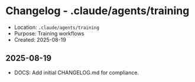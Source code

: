 # Changelog - .claude/agents/training

- Location: `.claude/agents/training`
- Purpose: Training workflows
- Created: 2025-08-19

## 2025-08-19
- DOCS: Add initial CHANGELOG.md for compliance.


